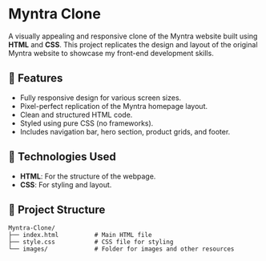 # Myntra Clone

A visually appealing and responsive clone of the Myntra website built using **HTML** and **CSS**. This project replicates the design and layout of the original Myntra website to showcase my front-end development skills.

## 🚀 Features

- Fully responsive design for various screen sizes.
- Pixel-perfect replication of the Myntra homepage layout.
- Clean and structured HTML code.
- Styled using pure CSS (no frameworks).
- Includes navigation bar, hero section, product grids, and footer.

## 🔧 Technologies Used

- **HTML**: For the structure of the webpage.
- **CSS**: For styling and layout.

## 📂 Project Structure

```plaintext
Myntra-Clone/
├── index.html          # Main HTML file
├── style.css           # CSS file for styling
└── images/             # Folder for images and other resources
